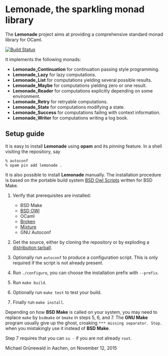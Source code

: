 # Lemonade, the sparkling monad library

The **Lemonade** project aims at providing a comprehensive standard
monad library for OCaml.

[![Build Status](https://travis-ci.org/michipili/lemonade.svg?branch=master)](https://travis-ci.org/michipili/lemonade?branch=master)

It implements the following monads:

- **Lemonade_Continuation** for continuation passing style programming.
- **Lemonade_Lazy** for lazy computations.
- **Lemonade_List** for computations yielding several possible results.
- **Lemonade_Maybe** for computations yielding zero or one result.
- **Lemonade_Reader** for computations explicitly depending on some environment.
- **Lemonade_Retry** for retryable computations.
- **Lemonade_State** for computations modifying a state.
- **Lemonade_Success** for computations failing with context information.
- **Lemonade_Writer** for computations writing a log book.


## Setup guide

It is easy to install **Lemonade** using **opam** and its *pinning*
feature.  In a shell visiting the repository, say

```console
% autoconf
% opam pin add lemonade .
```

It is also possible to install **Lemonade** manually.
The installation procedure is based on the portable build system
[BSD Owl Scripts][bsdowl-home] written for BSD Make.

1. Verify that prerequisites are installed:
   - BSD Make
   - [BSD OWl][bsdowl-install]
   - OCaml
   - [Broken][broken-home]
   - [Mixture][mixture-home]
   - GNU Autoconf

2. Get the source, either by cloning the repository or by exploding a
   [distribution tarball](releases).

3. Optionally run `autoconf` to produce a configuration script. This
   is only required if the script is not already present.

4. Run `./configure`, you can choose the installation prefix with
   `--prefix`.

5. Run `make build`.

6. Optionally run `make test` to test your build.

7. Finally run `make install`.

Depending on how **BSD Make** is called on your system, you may need to
replace `make` by `bsdmake` or `bmake` in steps 5, 6, and 7.
The **GNU Make** program usually give up the ghost, croaking
`*** missing separator. Stop.` when you mistakingly use it instead of
**BSD Make**.

Step 7 requires that you can `su -` if you are not already `root`.


Michael Grünewald in Aachen, on November 12, 2015

  [licence-url]:        http://www.cecill.info/licences/Licence_CeCILL-B_V1-en.html
  [licence-en]:         COPYING
  [licence-fr]:         COPYING-FR
  [bsdowl-home]:        https://github.com/michipili/bsdowl
  [bsdowl-install]:     https://github.com/michipili/bsdowl/wiki/Install
  [broken-home]:        https://github.com/michipili/broken
  [mixture-home]:       https://github.com/michipili/mixture
